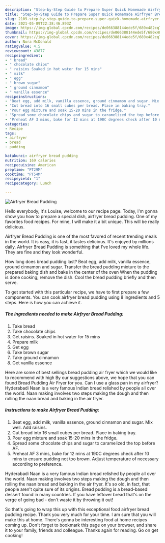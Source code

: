 ```yaml
---
description: "Step-by-Step Guide to Prepare Super Quick Homemade Airfryer Bread Pudding"
title: "Step-by-Step Guide to Prepare Super Quick Homemade Airfryer Bread Pudding"
slug: 2109-step-by-step-guide-to-prepare-super-quick-homemade-airfryer-bread-pudding
date: 2021-05-09T22:38:46.893Z
image: https://img-global.cpcdn.com/recipes/de066388144ede5f/680x482cq70/airfryer-bread-pudding-recipe-main-photo.jpg
thumbnail: https://img-global.cpcdn.com/recipes/de066388144ede5f/680x482cq70/airfryer-bread-pudding-recipe-main-photo.jpg
cover: https://img-global.cpcdn.com/recipes/de066388144ede5f/680x482cq70/airfryer-bread-pudding-recipe-main-photo.jpg
author: Nora McDonald
ratingvalue: 4.5
reviewcount: 43877
recipeingredient:
- " bread"
- " chocolate chips"
- " raisins Soaked in hot water for 15 mins"
- " milk"
- " egg"
- " brown sugar"
- " ground cinnamon"
- " vanilla essence"
recipeinstructions:
- "Beat egg, add milk, vanilla essence, ground cinnamon and sugar. Mix well. Add raisins."
- "Cut bread into 16 small cubes per bread. Place in baking tray."
- "Pour egg mixture and soak 15-20 mins in the fridge."
- "Spread some chocolate chips and sugar to caramelized the top before AF."
- "Preheat AF 3 mins, bake for 12 mins at 190C degrees check after 10 mins to ensure pudding not too brown. Adjust temperature of necessary according to preference."
categories:
- Recipe
tags:
- airfryer
- bread
- pudding

katakunci: airfryer bread pudding 
nutrition: 169 calories
recipecuisine: American
preptime: "PT29M"
cooktime: "PT54M"
recipeyield: "1"
recipecategory: Lunch

---
```



![Airfryer Bread Pudding](https://img-global.cpcdn.com/recipes/de066388144ede5f/680x482cq70/airfryer-bread-pudding-recipe-main-photo.jpg)

Hello everybody, it's Louise, welcome to our recipe page. Today, I'm gonna show you how to prepare a special dish, airfryer bread pudding. One of my favorites food recipes. For mine, I will make it a bit unique. This will be really delicious.

Airfryer Bread Pudding is one of the most favored of recent trending meals in the world. It is easy, it is fast, it tastes delicious. It's enjoyed by millions daily. Airfryer Bread Pudding is something that I've loved my whole life. They are fine and they look wonderful.

How long does bread pudding last? Beat egg, add milk, vanilla essence, ground cinnamon and sugar. Transfer the bread pudding mixture to the prepared baking dish and bake in the center of the oven When the pudding is done cooking, remove the dish. Cool the bread pudding briefly and then serve.


To get started with this particular recipe, we have to first prepare a few components. You can cook airfryer bread pudding using 8 ingredients and 5 steps. Here is how you can achieve it.

<!--inarticleads1-->

##### The ingredients needed to make Airfryer Bread Pudding:

1. Take  bread
1. Take  chocolate chips
1. Get  raisins. Soaked in hot water for 15 mins
1. Prepare  milk
1. Get  egg
1. Take  brown sugar
1. Take  ground cinnamon
1. Get  vanilla essence


Here are some of best sellings bread pudding air fryer which we would like to recommend with high By our suggestions above, we hope that you can found Bread Pudding Air Fryer for you. Can I use a glass pan in my airfryer? Hyderabadi Naan is a very famous Indian bread relished by people all over the world. Naan making involves two steps making the dough and then rolling the naan bread and baking in the air fryer. 

<!--inarticleads2-->

##### Instructions to make Airfryer Bread Pudding:

1. Beat egg, add milk, vanilla essence, ground cinnamon and sugar. Mix well. Add raisins.
1. Cut bread into 16 small cubes per bread. Place in baking tray.
1. Pour egg mixture and soak 15-20 mins in the fridge.
1. Spread some chocolate chips and sugar to caramelized the top before AF.
1. Preheat AF 3 mins, bake for 12 mins at 190C degrees check after 10 mins to ensure pudding not too brown. Adjust temperature of necessary according to preference.


Hyderabadi Naan is a very famous Indian bread relished by people all over the world. Naan making involves two steps making the dough and then rolling the naan bread and baking in the air fryer. It&#39;s so old, in fact, that people aren&#39;t quite sure of its origins. Bread pudding is a bread-based dessert found in many countries. If you have leftover bread that&#39;s on the verge of going bad - don&#39;t waste it by throwing it out! 

So that's going to wrap this up with this exceptional food airfryer bread pudding recipe. Thank you very much for your time. I am sure that you will make this at home. There's gonna be interesting food at home recipes coming up. Don't forget to bookmark this page on your browser, and share it to your family, friends and colleague. Thanks again for reading. Go on get cooking!
